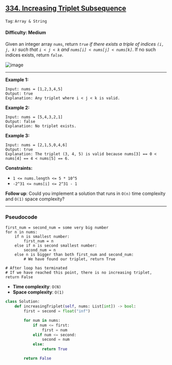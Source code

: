 ## [334. Increasing Triplet Subsequence](https://leetcode.com/problems/increasing-triplet-subsequence)

```Tag```: ```Array & String```

#### Difficulty: Medium

Given an integer array ```nums```, return _```true``` if there exists a triple of indices ```(i, j, k)``` such that ```i < j < k``` and ```nums[i] < nums[j] < nums[k]```_. If no such indices exists, return _```false```_.

![image](https://github.com/quananhle/Python/assets/35042430/4aea916e-fc7b-41a0-9c53-39c6836f0f58)

---
 
__Example 1:__
```
Input: nums = [1,2,3,4,5]
Output: true
Explanation: Any triplet where i < j < k is valid.
```

__Example 2:__
```
Input: nums = [5,4,3,2,1]
Output: false
Explanation: No triplet exists.
```

__Example 3:__
```
Input: nums = [2,1,5,0,4,6]
Output: true
Explanation: The triplet (3, 4, 5) is valid because nums[3] == 0 < nums[4] == 4 < nums[5] == 6.
```

__Constraints:__

- ```1 <= nums.length <= 5 * 10^5```
- ```-2^31 <= nums[i] <= 2^31 - 1```

__Follow up__: Could you implement a solution that runs in ```O(n)``` time complexity and ```O(1)``` space complexity?

---

### Pseudocode

```
first_num = second_num = some very big number
for n in nums:
    if n is smallest number:
        first_num = n
    else if n is second smallest number:
        second_num = n
    else n is bigger than both first_num and second_num:
        # We have found our triplet, return True

# After loop has terminated
# If we have reached this point, there is no increasing triplet, return False
```

- __Time complexity__: ```O(N)```
- __Space complexity__: ```O(1)```

```Python
class Solution:
    def increasingTriplet(self, nums: List[int]) -> bool:
        first = second = float("inf")

        for num in nums:
            if num <= first:
                first = num
            elif num <= second:
                second = num
            else:
                return True

        return False
```


 
